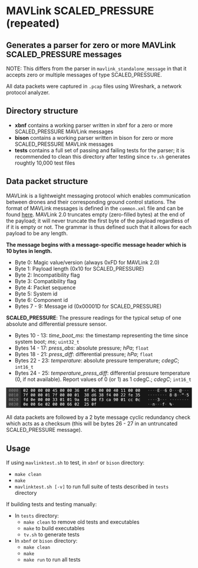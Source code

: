 # MAVLink SCALED\_PRESSURE (repeated)
## Generates a parser for zero or more MAVLink SCALED_PRESSURE messages

NOTE: This differs from the parser in `mavlink_standalone_message` in that it accepts zero or multiple messages of type SCALED_PRESSURE.

All data packets were captured in `.pcap` files using Wireshark, a network protocol analyzer.

## Directory structure

* **xbnf** contains a working parser written in xbnf for a zero or more SCALED_PRESSURE MAVLink messages
* **bison** contains a working parser written in bison for zero or more SCALED_PRESSURE MAVLink messages
* **tests** contains a full set of passing and failing tests for the parser; it is recommended to clean this directory after testing since `tv.sh` generates roughtly 10,000 test files

## Data packet structure
MAVLink is a lightweight messaging protocol which enables communication between drones and their corresponding ground control stations.
The format of MAVLink messages is defined in the `common.xml` file and can be found [here](https://mavlink.io/en/messages/common.html).
MAVLink 2.0 truncates empty (zero-filled bytes) at the end of the payload; it will never truncate the first byte of the payload regardless of if it is empty or not. The grammar is thus defined such that it allows for each payload to be any length.

**The message begins with a message-specific message header which is 10 bytes in length.**

* Byte 0: Magic value/version (always 0xFD for MAVLink 2.0)
* Byte 1: Payload length (0x10 for SCALED_PRESSURE)
* Byte 2: Incompatibility flag
* Byte 3: Compatibility flag
* Byte 4: Packet sequence
* Byte 5: System id
* Byte 6: Component id
* Bytes 7 - 9: Message id (0x00001D for SCALED_PRESSURE)

**SCALED_PRESSURE**: The pressure readings for the typical setup of one absolute and differential pressure sensor.

* Bytes 10 - 13: *time_boot_ms*: the timestamp representing the time since system boot; *ms*; `uint32_t`
* Bytes 14 - 17: *press_abs*: absolute pressure; *hPa*; `float`
* Bytes 18 - 21: *press_diff*: differential pressure; *hPa*; `float`
* Bytes 22 - 23: *temperature*: absolute pressure temperature; *cdegC*; `int16_t`
* Bytes 24 - 25: *temperature_press_diff*: differential pressure temperature (0, if not available). Report values of 0 (or 1) as 1 cdegC.; *cdegC*; `int16_t`

![SCALED_PRESSURE](./.images/SPImage.jpg)
  
All data packets are followed by a 2 byte message cyclic redundancy check which acts as a checksum (this will be bytes 26 - 27 in an untruncated SCALED_PRESSURE message).

## Usage

If using `mavlinktest.sh` to test, in `xbnf` or `bison` directory:
* `make clean`
* `make`
* `mavlinktest.sh [-v]` to run full suite of tests described in `tests` directory

If building tests and testing manually:
* In `tests` directory:
  * `make clean` to remove old tests and executables
  * `make` to build executables
  * `tv.sh` to generate tests
* In `xbnf` or `bison` directory:
  * `make clean`
  * `make`
  * `make run` to run all tests
